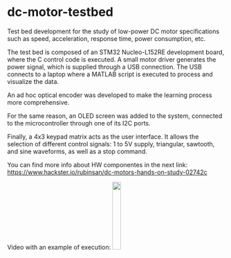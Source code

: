 # dc-motor-testbed

Test bed development for the study of low-power DC motor specifications such as speed, acceleration, response time, power consumption, etc.

The test bed is composed of an STM32 Nucleo-L152RE development board, where the C control code is executed.
A small motor driver generates the power signal, which is supplied through a USB connection.
The USB connects to a laptop where a MATLAB script is executed to process and visualize the data.

An ad hoc optical encoder was developed to make the learning process more comprehensive.

For the same reason, an OLED screen was added to the system, connected to the microcontroller through one of its I2C ports.

Finally, a 4x3 keypad matrix acts as the user interface. It allows the selection of different control signals: 1 to 5V supply, triangular, sawtooth, and sine waveforms, as well as a stop command.

You can find more info about HW componentes in the next link:
https://www.hackster.io/rubinsan/dc-motors-hands-on-study-02742c

Video with an example of execution:
<a href="https://www.youtube.com/watch?v=YV4XwpWuwdg"><img src="https://raw.githubusercontent.com/rubinsan/dc-motor-testbed/cover_2.png" style="height: 20%; width:20%;"/></a>

